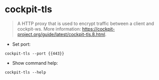 # cockpit-tls

> A HTTP proxy that is used to encrypt traffic between a client and cockpit-ws.
> More information: <https://cockpit-project.org/guide/latest/cockpit-tls.8.html>.

- Set port:

`cockpit-tls --port {{443}}`

- Show command help:

`cockpit-tls --help`
